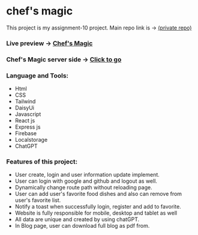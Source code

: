 # chef's magic

This project is my assignment-10 project. Main repo link is -> <a href="https://github.com/programming-hero-web-course-4/b7a10-chef-recipe-hunter-client-side-MohammadSaifulIslam" target="_blank">(private repo)</a>

### Live preview -> <a href="https://chef-magic.web.app/">Chef's Magic</a>

### Chef's Magic server side -> <a href="https://github.com/MohammadSaifulIslam/chef-magic-server">Click to go</a>

### Language and Tools:

- Html
- CSS
- Tailwind
- DaisyUi
- Javascript
- React js
- Express js
- Firebase
- Localstorage
- ChatGPT

### Features of this project:

- User create, login and user information update implement.
- User can login with google and github and logout as well.
- Dynamically change route path without reloading page.
- User can add user's favorite food dishes and also can remove from user's favorite list.
- Notify a toast when successfully login, register and add to favorite.
- Website is fully responsible for mobile, desktop and tablet as well
- All data are unique and created by using chatGPT.
- In Blog page, user can download full blog as pdf from.
